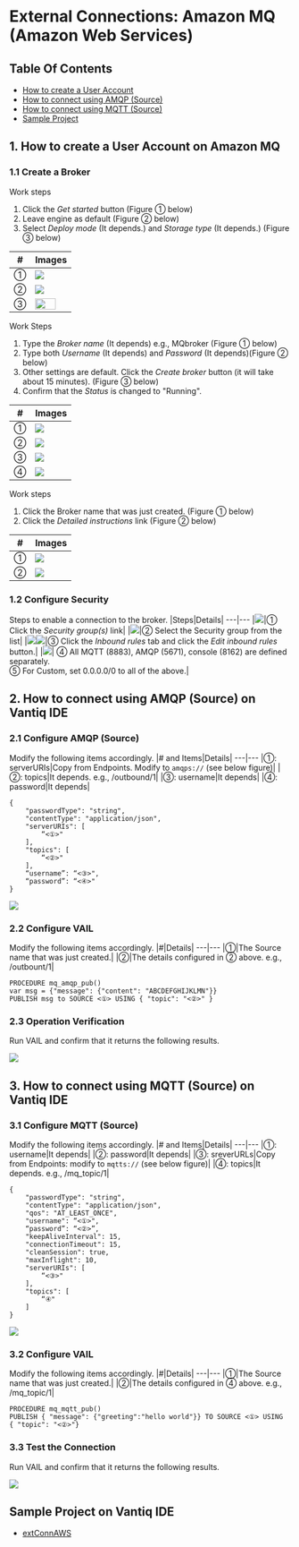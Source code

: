 # External Connections: Amazon MQ (Amazon Web Services)
## Table Of Contents
- [How to create a User Account](#createUser)
- [How to connect using AMQP (Source)](#AMQP)
- [How to connect using MQTT (Source)](#MQTT)
- [Sample Project](#EPROJ)

<h2 id="createUser">1. How to create a User Account on Amazon MQ</h2>

### 1.1 Create a Broker
Work steps  
1. Click the _Get started_ button (Figure ① below)  
2. Leave engine as default (Figure ② below)
3. Select _Deploy mode_ (It depends.) and _Storage type_ (It depends.) (Figure ③ below)

|#|Images|
---|---
|①|<img src="../../imgs/vantiq-aws-AmazonMQ/aws_start.jpg">|
|②|<img src="../../imgs/vantiq-aws-AmazonMQ/aws_etype.jpg">|
|③|<img src="../../imgs/vantiq-aws-AmazonMQ/aws_dep_strage.jpg" width="80%">|

Work Steps  
1. Type the _Broker name_ (It depends) e.g., MQbroker (Figure ① below)  
2. Type both _Username_ (It depends) and _Password_ (It depends)(Figure ② below)  
3. Other settings are default. Click the _Create broker_ button (it will take about 15 minutes). (Figure ③ below)
4. Confirm that the _Status_ is changed to "Running".

|#|Images|
---|---
|①|<img src="../../imgs/vantiq-aws-AmazonMQ/aws_bname.jpg">|
|②|<img src="../../imgs/vantiq-aws-AmazonMQ/aws_auth.jpg">|
|③|<img src="../../imgs/vantiq-aws-AmazonMQ/aws_wait.jpg">|
|④|<img src="../../imgs/vantiq-aws-AmazonMQ/aws_running.jpg">|

Work steps  
1. Click the Broker name that was just created. (Figure ① below)
2. Click the _Detailed instructions_ link (Figure ② below)

|#|Images|
---|---
|①|<img src="../../imgs/vantiq-aws-AmazonMQ/aws_cbname.jpg">|
|②|<img src="../../imgs/vantiq-aws-AmazonMQ/aws_benable.jpg">|

### 1.2 Configure Security
Steps to enable a connection to the broker.
|Steps|Details|
---|---
|<img src="../../imgs/vantiq-aws-AmazonMQ/aws_seclist.jpg">|① Click the _Security group(s)_ link|
|<img src="../../imgs/vantiq-aws-AmazonMQ/aws_chosec.jpg">|② Select the Security group from the list|
|<img src="../../imgs/vantiq-aws-AmazonMQ/aws_inbtab.jpg"><img src="../../imgs/vantiq-aws-AmazonMQ/aws_einbound.jpg">|③ Click the _Inbound rules_ tab and click the _Edit inbound rules_ button.|
|<img src="../../imgs/vantiq-aws-AmazonMQ/aws_custom.jpg">| ④ All MQTT (8883), AMQP (5671), console (8162) are defined separately.<br> ⑤ For Custom, set 0.0.0.0/0 to all of the above.|

<h2 id="AMQP">2. How to connect using AMQP (Source) on Vantiq IDE</h2>

### 2.1 Configure AMQP (Source)
Modify the following items accordingly.
|# and Items|Details|
---|---
|①: serverURIs|Copy from Endpoints. Modify to `amqps://` (see below figure)|
|②: topics|It depends. e.g., /outbound/1|
|③: username|It depends|
|④: password|It depends|
```
{
    "passwordType": "string",
    "contentType": "application/json",
    "serverURIs": [
        “<①>"
    ],
    "topics": [
        “<②>"
    ],
    “username”: “<③>",
    “password”: “<④>"
}
```
<img src="../../imgs/vantiq-aws-AmazonMQ/aws_epnt_amqp.jpg">

### 2.2 Configure VAIL
Modify the following items accordingly.
|#|Details|
---|---
|①|The Source name that was just created.|
|②|The details configured in ② above. e.g., /outbount/1|
```
PROCEDURE mq_amqp_pub()
var msg = {"message": {"content": "ABCDEFGHIJKLMN"}}
PUBLISH msg to SOURCE <①> USING { "topic": "<②>" }
```
### 2.3 Operation Verification
Run VAIL and confirm that it returns the following results.

<img src="../../imgs/vantiq-aws-AmazonMQ/aws_amqp_rslt.jpg">

<h2 id="MQTT">3. How to connect using MQTT (Source)  on Vantiq IDE</h2>

### 3.1 Configure MQTT (Source)
Modify the following items accordingly.
|# and Items|Details|
---|---
|①: username|It depends|
|②: password|It depends|
|③: sreverURLs|Copy from Endpoints: modify to `mqtts://` (see below figure)|
|④: topics|It depends. e.g., /mq_topic/1|
```
{
    "passwordType": "string",
    "contentType": "application/json",
    "qos": "AT_LEAST_ONCE",
    "username": “<①>",
    “password”: “<②>”,
    "keepAliveInterval": 15,
    "connectionTimeout": 15,
    "cleanSession": true,
    "maxInflight": 10,
    "serverURIs": [
        “<③>"
    ],
    "topics": [
        “④"
    ]
}
```
<img src="../../imgs/vantiq-aws-AmazonMQ/aws_endpoints.jpg">

### 3.2 Configure VAIL
Modify the following items accordingly.
|#|Details|
---|---
|①|The Source name that was just created.|
|②|The details configured in ④ above. e.g., /mq_topic/1|
```
PROCEDURE mq_mqtt_pub()
PUBLISH { "message": {"greeting":"hello world"}} TO SOURCE <①> USING { "topic": "<②>"}
```
### 3.3 Test the Connection
Run VAIL and confirm that it returns the following results.

<img src="../../imgs/vantiq-aws-AmazonMQ/aws_mqtt_rslt.jpg">

<h2 id="EPROJ">Sample Project on Vantiq IDE</h2>

- [extConnAWS](../../conf/extConnAWS.zip)

